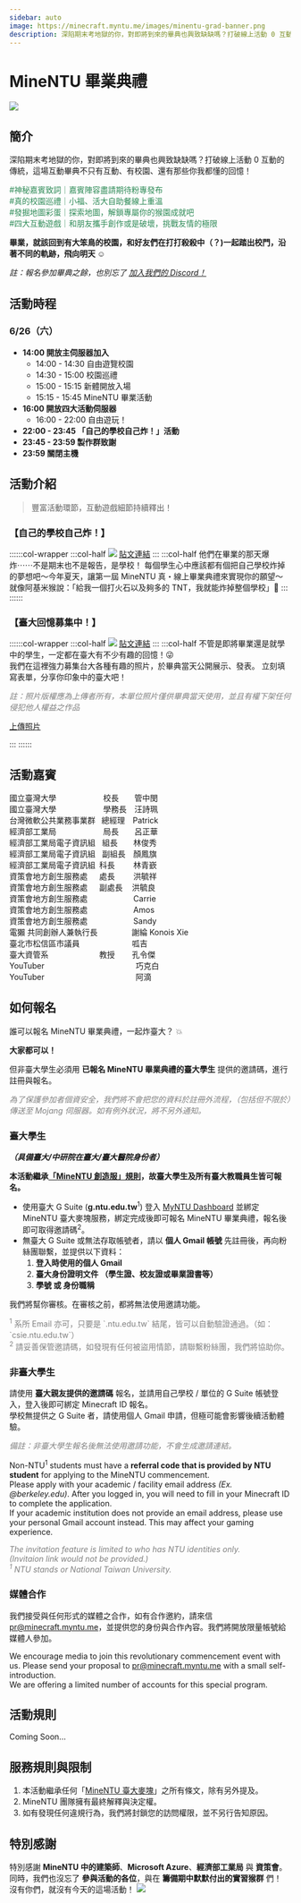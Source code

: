 ```yaml
---
sidebar: auto
image: https://minecraft.myntu.me/images/minentu-grad-banner.png
description: 深陷期末考地獄的你，對即將到來的畢典也興致缺缺嗎？打破線上活動 0 互動的傳統，這場互動畢典不只有互動、有校園、還有那些你我都懂的回憶！
---
```

# MineNTU 畢業典禮

![](/images/minentu-grad-banner.png)<br>


## 簡介
深陷期末考地獄的你，對即將到來的畢典也興致缺缺嗎？打破線上活動 0 互動的傳統，這場互動畢典不只有互動、有校園、還有那些你我都懂的回憶！<br>
<p style="color:SeaGreen;">
#神秘嘉賓致詞｜嘉賓陣容盡請期待粉專發布 <br>
#真的校園巡禮｜小福、活大自助餐線上重溫 <br>
#發掘地圖彩蛋｜探索地圖，解鎖專屬你的猴園成就吧 <br>
#四大互動遊戲｜和朋友攜手創作或是破壞，挑戰友情的極限 <br>
</p>

**畢業，就該回到有大笨鳥的校園，和好友們在打打殺殺中（？)一起踏出校門，沿著不同的軌跡，飛向明天 ☺️**

*註：報名參加畢典之餘，也別忘了 [*<i class="fab fa-discord"></i> 加入我們的 Discord！*](https://discord.gg/k4mUUHMHRv)*<br>
## 活動時程
### 6/26（六）
- **14:00 開放主伺服器加入**
    - 14:00 - 14:30 自由遊覽校園
    - 14:30 - 15:00 校園巡禮
    - 15:00 - 15:15 新體開放入場
    - 15:15 - 15:45 MineNTU 畢業活動
- **16:00 開放四大活動伺服器**
    - 16:00 - 22:00 自由遊玩！
- **22:00 - 23:45 「自己的學校自己炸！」活動**
- **23:45 - 23:59 製作群致謝**
- **23:59 關閉主機**

## 活動介紹
> 豐富活動環節，互動遊戲細節持續釋出！<br>

### 【自己的學校自己炸！】
::::::col-wrapper
:::col-half
![](/images/campaign-tnt.jpg)
[<i class="fab fa-facebook-square"></i> 貼文連結](https://www.facebook.com/MineNTU/posts/125183503093849)
:::
:::col-half
他們在畢業的那天爆炸⋯⋯不是期末也不是報告，是學校！
每個學生心中應該都有個把自己學校炸掉的夢想吧～今年夏天，讓第一屆 MineNTU 真・線上畢業典禮來實現你的願望～就像阿基米猴說：「給我一個打火石以及夠多的 TNT，我就能炸掉整個學校」🙈
:::
::::::

### 【臺大回憶募集中！】
::::::col-wrapper
:::col-half
![](/images/campaign-photos.jpg)
[<i class="fab fa-facebook-square"></i> 貼文連結](https://www.facebook.com/MineNTU/posts/125433923068807)
:::
:::col-half
不管是即將畢業還是就學中的學生，一定都在臺大有不少有趣的回憶！😜 <br>
我們在這裡強力募集台大各種有趣的照片，於畢典當天公開展示、發表。
立刻填寫表單，分享你印象中的臺大吧！<br>

<p style="color:gray;">
<i>
註：照片版權應為上傳者所有，本單位照片僅供畢典當天使用，並且有權下架任何侵犯他人權益之作品
</i>
</p>

[<i class="fas fa-upload"></i> 上傳照片](https://forms.gle/ovrPnE2gWEDK9jz49)

:::
::::::

## 活動嘉賓
國立臺灣大學&emsp;&emsp;&emsp;&emsp;&emsp;&emsp;校長&emsp;&emsp;管中閔<br>
國立臺灣大學&emsp;&emsp;&emsp;&emsp;&emsp;&emsp;學務長&emsp;汪詩珮<br>
台灣微軟公共業務事業群&ensp; 總經理&emsp;Patrick<br>
經濟部工業局&emsp;&emsp;&emsp;&emsp;&emsp;&emsp;局長&emsp;&emsp;呂正華<br>
經濟部工業局電子資訊組&ensp;&thinsp;&thinsp;組長&emsp;&emsp;林俊秀<br>
經濟部工業局電子資訊組&ensp;&thinsp;&thinsp;副組長&emsp;顏鳳旗<br>
經濟部工業局電子資訊組&ensp;科長&emsp;&emsp;&thinsp;&thinsp;林青嶔<br>
資策會地方創生服務處&emsp;&ensp;處長&emsp;&emsp;&thinsp;&thinsp;洪毓祥<br>
資策會地方創生服務處&emsp;&ensp;副處長&emsp;&thinsp;洪毓良<br>
資策會地方創生服務處&emsp;&ensp;&emsp;&emsp;&emsp;&emsp;&thinsp;&thinsp;Carrie<br>
資策會地方創生服務處&emsp;&ensp;&emsp;&emsp;&emsp;&emsp;&thinsp;&thinsp;Amos<br>
資策會地方創生服務處&emsp;&ensp;&emsp;&emsp;&emsp;&emsp;&thinsp;&thinsp;Sandy<br>
電獺  共同創辦人兼執行長&emsp;&emsp;&emsp;&emsp;&thinsp;&thinsp;謝綸 Konois Xie<br>
臺北市松信區市議員&emsp;&emsp;&emsp;&emsp;&emsp;&emsp;&ensp;&thinsp;呱吉<br>
臺大資管系&emsp;&emsp;&emsp;&emsp;&emsp;&emsp;&ensp;教授&emsp;&emsp;&thinsp;孔令傑<br>
YouTuber&emsp;&emsp;&emsp;&emsp;&emsp;&emsp;&emsp;&emsp;&emsp;&emsp;&emsp;&ensp;&thinsp;巧克白<br>
YouTuber&emsp;&emsp;&emsp;&emsp;&emsp;&emsp;&emsp;&emsp;&emsp;&emsp;&emsp;&ensp;&thinsp;阿滴<br>

## 如何報名

誰可以報名 MineNTU 畢業典禮，一起炸臺大？ 💥

**大家都可以！** <br>

但非臺大學生必須用 **已報名 MineNTU 畢業典禮的臺大學生** 提供的邀請碼，進行註冊與報名。

<p style="color:gray;">
<i>
為了保護參加者個資安全，我們將不會把您的資料於註冊外流程，（包括但不限於）傳送至 Mojang 伺服器。如有例外狀況，將不另外通知。
</i>
</p>

### 臺大學生
***（具備臺大/中研院在臺大/臺大醫院身份者）***

**本活動繼承[「MineNTU 創造服」規則](https://minecraft.myntu.me/terms-and-conditions)，故臺大學生及所有臺大教職員生皆可報名。**

- 使用臺大 G Suite (**g.ntu.edu.tw**<sup>1</sup>) 登入 [MyNTU Dashboard](https://dashboard.myntu.me/auth) 並綁定 MineNTU 臺大麥塊服務，綁定完成後即可報名 MineNTU 畢業典禮，報名後即可取得邀請碼<sup>2</sup>。
- 無臺大 G Suite 或無法存取帳號者，請以 **個人 Gmail 帳號** 先註冊後，再向粉絲團聯繫，並提供以下資料：
    1. **登入時使用的個人 Gmail**
    2. **臺大身份證明文件 （學生證、校友證或畢業證書等）**
    3. **學號 或 身份職稱** <br>

我們將幫你審核。在審核之前，都將無法使用邀請功能。
<p style="color:gray;">
<sup>1</sup> 系所 Email 亦可，只要是 `.ntu.edu.tw` 結尾，皆可以自動驗證通過。（如：`csie.ntu.edu.tw`）
<br>
<sup>2</sup> 請妥善保管邀請碼，如發現有任何被盜用情節，請聯繫粉絲團，我們將協助你。
</p>

### 非臺大學生

請使用 **臺大親友提供的邀請碼** 報名，並請用自己學校 / 單位的 G Suite 帳號登入，登入後即可綁定 Minecraft ID 報名。
<br>
學校無提供之 G Suite 者，請使用個人 Gmail 申請，但極可能會影響後續活動體驗。
<p style="color:gray;">
<i>
備註：非臺大學生報名後無法使用邀請功能，不會生成邀請連結。
</i>
</p>


Non-NTU<sup>1</sup> students must have a **referral code that is provided by NTU student** for applying to the MineNTU commencement. <br>
Please apply with your academic / facility email address *(Ex. @berkeley.edu)*. After you logged in, you will need to fill in your Minecraft ID to complete the application.<br>
If your academic institution does not provide an email address, please use your personal Gmail account instead. This may affect your gaming experience.
<p style="color:gray;">
<i>
The invitation feature is limited to who has NTU identities only. <br>
(Invitaion link would not be provided.)<br>
<sup>1</sup> NTU stands or National Taiwan University.
</i>
</p>



### 媒體合作

我們接受與任何形式的媒體之合作，如有合作邀約，請來信 [pr@minecraft.myntu.me](mailto:pr@minecraft.myntu.me)，並提供您的身份與合作內容。我們將開放限量帳號給媒體人參加。

We encourage media to join this revolutionary commencement event with us. Please send your proposal to [pr@minecraft.myntu.me](mailto:pr@minecraft.myntu.me) with a small self-introduction. <br>
We are offering a limited number of accounts for this special program.

## 活動規則
Coming Soon...

## 服務規則與限制

1. 本活動繼承任何「[MineNTU 臺大麥塊](https://minecraft.myntu.me/terms-and-conditions)」之所有條文，除有另外提及。
2. MineNTU 團隊擁有最終解釋與決定權。
3. 如有發現任何違規行為，我們將封鎖您的訪問權限，並不另行告知原因。


## 特別感謝
特別感謝 **MineNTU 中的建築師**、**Microsoft Azure**、**經濟部工業局** 與 **資策會**。 <br>
同時，我們也沒忘了 **參與活動的各位**，與在 **籌備期中默默付出的實習猴群** 們！<br>
沒有你們，就沒有今天的這場活動！
![](/images/sponsor-logos-bk.png)<br>
